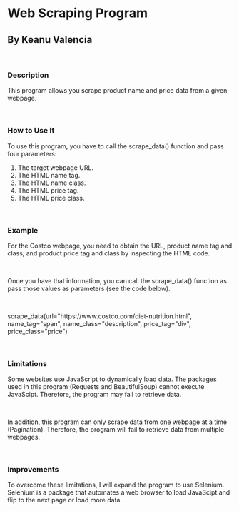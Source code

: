 <h1>Web Scraping Program</h1>
<h2>By Keanu Valencia</h2>
<br>
<h3>Description</h3>
<p>This program allows you scrape product name and price data from a given webpage.</p>
<br>
<h3>How to Use It</h3>
<P>To use this program, you have to call the scrape_data() function and pass four parameters:</p>
<ol>
      <li>The target webpage URL.</li>
      <li>The HTML name tag.</li>
      <li>The HTML name class.</li>
      <li>The HTML price tag.</li>
      <li>The HTML price class.</li>
</ol>
<br>
<h3>Example</h3>
<p>For the Costco webpage, you need to obtain the URL, product name tag and class, and product price tag and class by inspecting the HTML code.</p>
<br>
<P>Once you have that information, you can call the scrape_data() function as pass those values as parameters (see the code below).</P>
<br>
<P>scrape_data(url="https://www.costco.com/diet-nutrition.html", name_tag="span", name_class="description", price_tag="div", price_class="price")</P>
<br>
<h3>Limitations</h3>
<P>Some websites use JavaScript to dynamically load data. The packages used in this program (Requests and BeautifulSoup) cannot execute JavaScipt. Therefore, the program may fail to retrieve data.</P><br>
<P>In addition, this program can only scrape data from one webpage at a time (Pagination). Therefore, the program will fail to retrieve data from multiple webpages.</P>
<br>
<h3>Improvements</h3>
<P>To overcome these limitations, I will expand the program to use Selenium. Selenium is a package that automates a web browser to load JavaScipt and flip to the next page or load more data.</P>
